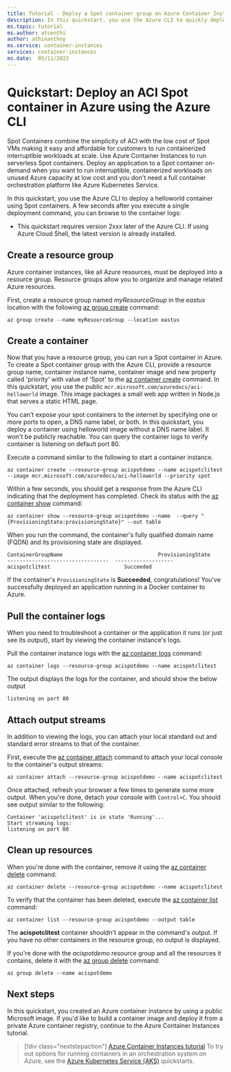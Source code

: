 ```yaml
---
title: Tutorial - Deploy a Spot container group on Azure Container Instances
description: In this quickstart, you use the Azure CLI to quickly deploy a Spot container on Azure Container Instances
ms.topic: tutorial
ms.author: atsenthi
author: athinanthny
ms.service: container-instances
services: container-instances
ms.date:  05/11/2023
---
```


# Quickstart: Deploy an ACI Spot container in Azure using the Azure CLI

Spot Containers combine the simplicity of ACI with the low cost of Spot VMs making it easy and affordable for customers to run containerized interruptible workloads at scale.  Use Azure Container Instances to run serverless Spot containers. Deploy an application to a Spot container  on-demand when you want to run interruptible, containerized workloads on unused Azure capacity at low cost and you don't need a full container orchestration platform like Azure Kubernetes Service.

In this quickstart, you use the Azure CLI to deploy a helloworld container using Spot containers. A few seconds after you execute a single deployment command, you can browse to the container logs:

- This quickstart requires version 2xxx later of the Azure CLI. If using Azure Cloud Shell, the latest version is already installed.

## Create a resource group

Azure container instances, like all Azure resources, must be deployed into a resource group. Resource groups allow you to organize and manage related Azure resources.

First, create a resource group named *myResourceGroup* in the *eastus* location with the following [az group create][az-group-create] command:

```azurecli-interactive
az group create --name myResourceGroup --location eastus
```

## Create a container

Now that you have a resource group, you can run a Spot container in Azure. To create a Spot container group with the Azure CLI, provide a resource group name, container instance name, container image  and new property called 'priority' with value of 'Spot' to the [az container create][az-container-create] command. In this quickstart, you use the public `mcr.microsoft.com/azuredocs/aci-helloworld` image. This image packages a small web app written in Node.js that serves a static HTML page.

You can't expose your spot containers to the internet by specifying one or more ports to open, a DNS name label, or both. In this quickstart, you deploy a container using helloworld image without a DNS name label. It won't be publicly reachable. You can query the container logs to verify container is listening on default port 80.

Execute a command similar to the following to start a container instance.  

```azurecli-interactive
az container create --resource-group acispotdemo --name acispotclitest --image mcr.microsoft.com/azuredocs/aci-helloworld --priority spot
```

Within a few seconds, you should get a response from the Azure CLI indicating that the deployment has completed. Check its status with the [az container show][az-container-show] command:

```azurecli-interactive
az container show --resource-group acispotdemo --name  --query "{ProvisioningState:provisioningState}" --out table
```

When you run the command, the container's fully qualified domain name (FQDN) and its provisioning state are displayed.

```output
ContainerGroupName                               ProvisioningState
---------------------------------  -------------------
acispotclitest                        Succeeded
```

If the container's `ProvisioningState` is **Succeeded**, congratulations! You've successfully deployed an application running in a Docker container to Azure.

## Pull the container logs

When you need to troubleshoot a container or the application it runs (or just see its output), start by viewing the container instance's logs.

Pull the container instance logs with the [az container logs][az-container-logs] command:

```azurecli-interactive
az container logs --resource-group acispotdemo --name acispotclitest
```

The output displays the logs for the container, and should show the below output

```output
listening on port 80
```

## Attach output streams

In addition to viewing the logs, you can attach your local standard out and standard error streams to that of the container.

First, execute the [az container attach][az-container-attach] command to attach your local console to the container's output streams:

```azurecli-interactive
az container attach --resource-group acispotdemo --name acispotclitest
```

Once attached, refresh your browser a few times to generate some more output. When you're done, detach your console with `Control+C`. You should see output similar to the following:

```output
Container 'acispotclitest' is in state 'Running'...
Start streaming logs:
listening on port 80
```

## Clean up resources

When you're done with the container, remove it using the [az container delete][az-container-delete] command:

```azurecli-interactive
az container delete --resource-group acispotdemo --name acispotclitest
```

To verify that the container has been deleted, execute the [az container list](/cli/azure/container#az-container-list) command:

```azurecli-interactive
az container list --resource-group acispotdemo --output table
```

The **acispotclitest** container shouldn't appear in the command's output. If you have no other containers in the resource group, no output is displayed.

If you're done with the *acispotdemo* resource group and all the resources it contains, delete it with the [az group delete][az-group-delete] command:

```azurecli-interactive
az group delete --name acispotdemo
```

## Next steps

In this quickstart, you created an Azure container instance by using a public Microsoft image. If you'd like to build a container image and deploy it from a private Azure container registry, continue to the Azure Container Instances tutorial.

> [!div class="nextstepaction"]
> [Azure Container Instances tutorial](./container-instances-tutorial-prepare-app.md)
To try out options for running containers in an orchestration system on Azure, see the [Azure Kubernetes Service (AKS)][container-service] quickstarts.

<!-- LINKS - External -->
[app-github-repo]: https://github.com/Azure-Samples/aci-helloworld.git
[azure-account]: https://azure.microsoft.com/free/
[node-js]: https://nodejs.org

<!-- LINKS - Internal -->
[az-container-attach]: /cli/azure/container#az_container_attach
[az-container-create]: /cli/azure/container#az_container_create
[az-container-delete]: /cli/azure/container#az_container_delete
[az-container-list]: /cli/azure/container#az_container_list
[az-container-logs]: /cli/azure/container#az_container_logs
[az-container-show]: /cli/azure/container#az_container_show
[az-group-create]: /cli/azure/group#az_group_create
[az-group-delete]: /cli/azure/group#az_group_delete
[azure-cli-install]: /cli/azure/install-azure-cli
[container-service]: ../aks/intro-kubernetes.md
